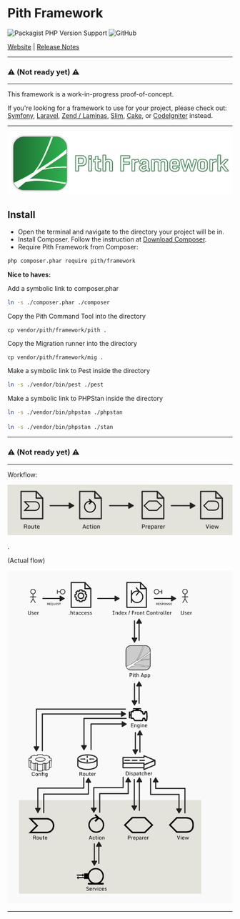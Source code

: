 # Pith Framework

![Packagist PHP Version Support](https://img.shields.io/packagist/php-v/pith/framework?logo=php&style=for-the-badge)
![GitHub](https://img.shields.io/github/license/ian-maurmann/pith-framework?style=for-the-badge)

[Website](https://pith-framework.org/) | [Release Notes](doc/release-notes.md)

---

### :warning: **(Not ready yet)** :warning:

---

This framework is a work-in-progress proof-of-concept.

If you're looking for a framework to use for your project, please check out:
[Symfony](https://symfony.com/),
[Laravel](https://laravel.com/),
[Zend / Laminas](https://getlaminas.org/),
[Slim](https://www.slimframework.com/),
[Cake](https://cakephp.org/),
or [CodeIgniter](https://codeigniter.com/) instead.


---

![Pith Framework Logo](https://github.com/ian-maurmann/pith-framework/blob/master/doc/logo/logo/pith-framework-logo-2023-250p.png?raw=true)


## Install

- Open the terminal and navigate to the directory your project will be in.
- Install Composer. Follow the instruction at [Download Composer](https://getcomposer.org/download/).
- Require Pith Framework from Composer:

```bash
php composer.phar require pith/framework
```


**Nice to haves:**

Add a symbolic link to composer.phar
```bash
ln -s ./composer.phar ./composer
```


Copy the Pith Command Tool into the directory
```
cp vendor/pith/framework/pith .
```

Copy the Migration runner into the directory
```
cp vendor/pith/framework/mig .
```

Make a symbolic link to Pest inside the directory
```bash
ln -s ./vendor/bin/pest ./pest
```

Make a symbolic link to PHPStan inside the directory
```bash
ln -s ./vendor/bin/phpstan ./phpstan

ln -s ./vendor/bin/phpstan ./stan
```



---

### :warning: **(Not ready yet)** :warning:

---
Workflow:

![Pith workflow diagram](https://github.com/ian-maurmann/pith-framework/blob/master/doc/images/pith-workflow-diagram.png?raw=true)

.

(Actual flow)

![Pith Framework flow diagram](https://github.com/ian-maurmann/pith-framework/blob/master/doc/images/pith-framework-flow-diagram.png?raw=true)




---